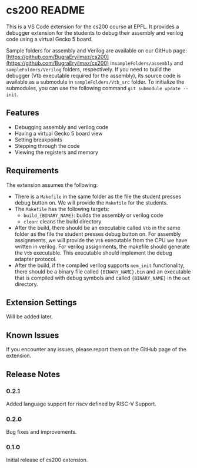 # cs200 README

This is a VS Code extension for the cs200 course at EPFL. It provides a debugger extension for the students to debug their assembly and verilog code using a virtual Gecko 5 board.

Sample folders for assembly and Verilog are available on our GitHub page: [https://github.com/BugraEryilmaz/cs200](https://github.com/BugraEryilmaz/cs200) in`sampleFolders/assembly` and `sampleFolders/Verilog` folders, respectively. If you need to build the debugger (Vtb executable required for the assembly), its source code is available as a submodule in `sampleFolders/Vtb_src` folder. To initialize the submodules, you can use the following command `git submodule update --init`.

## Features

- Debugging assembly and verilog code
- Having a virtual Gecko 5 board view
- Setting breakpoints
- Stepping through the code
- Viewing the registers and memory

## Requirements

The extension assumes the following:

- There is a `Makefile` in the same folder as the file the student presses debug button on. We will provide the `Makefile` for the students.
- The `Makefile` has the following targets:
  - `build_{BINARY_NAME}`: builds the assembly or verilog code
  - `clean`: cleans the build directory
- After the build, there should be an executable called `Vtb` in the same folder as the file the student presses debug button on. For assembly assignments, we will provide the `Vtb` executable from the CPU we have written in verilog. For verilog assignments, the makefile should generate the `Vtb` executable. This executable should implement the debug adapter protocol.
- After the build, if the compiled verilog supports `mem_init` functionality, there should be a binary file called `{BINARY_NAME}.bin` and an executable that is compiled with debug symbols and called `{BINARY_NAME}` in the `out` directory.

## Extension Settings

Will be added later.

## Known Issues

If you encounter any issues, please report them on the GitHub page of the extension.

## Release Notes

### 0.2.1

Added language support for riscv defined by RISC-V Support.

### 0.2.0

Bug fixes and improvements.

### 0.1.0

Initial release of cs200 extension.
